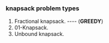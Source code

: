 ### knapsack problem types

1. Fractional knapsack. ---- (**GREEDY**)
2. 01-Knapsack.
3. Unbound knapsack.
